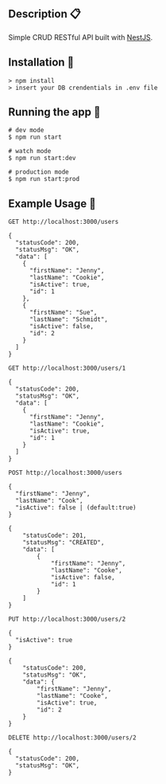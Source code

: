 ## Description 📋

Simple CRUD RESTful API built with [NestJS](https://github.com/nestjs/nest).

## Installation 🔧

```
> npm install
> insert your DB crendentials in .env file
```

## Running the app 🚀

```
# dev mode
$ npm run start

# watch mode
$ npm run start:dev

# production mode
$ npm run start:prod
```

## Example Usage 📌

```
GET http://localhost:3000/users
```

```
{
  "statusCode": 200,
  "statusMsg": "OK",
  "data": [
    {
      "firstName": "Jenny",
      "lastName": "Cookie",
      "isActive": true,
      "id": 1
    },
    {
      "firstName": "Sue",
      "lastName": "Schmidt",
      "isActive": false,
      "id": 2
    }
  ]
}
```

```
GET http://localhost:3000/users/1
```

```
{
  "statusCode": 200,
  "statusMsg": "OK",
  "data": [
    {
      "firstName": "Jenny",
      "lastName": "Cookie",
      "isActive": true,
      "id": 1
    }
  ]
}
```

```
POST http://localhost:3000/users
```

```
{
  "firstName": "Jenny",
  "lastName": "Cook",
  "isActive": false | (default:true)
}
```

```
{
    "statusCode": 201,
    "statusMsg": "CREATED",
    "data": [
        {
            "firstName": "Jenny",
            "lastName": "Cooke",
            "isActive": false,
            "id": 1
        }
    ]
}
```

```
PUT http://localhost:3000/users/2
```

```
{
  "isActive": true
}
```
```
{
    "statusCode": 200,
    "statusMsg": "OK",
    "data": {
        "firstName": "Jenny",
        "lastName": "Cooke",
        "isActive": true,
        "id": 2
    }
}
```

```
DELETE http://localhost:3000/users/2
```

```
{
  "statusCode": 200,
  "statusMsg": "OK",
}
```